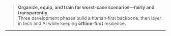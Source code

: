 > **Organize, equip, and train for worst‑case scenarios—fairly and transparently.**  
Three development phases build a human‑first backbone, then layer in tech and AI while keeping **offline‑first** resilience.  
---